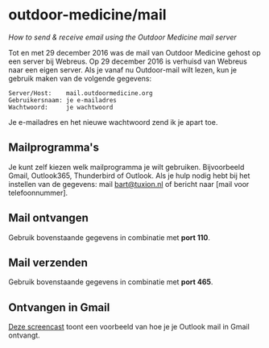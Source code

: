 # outdoor-medicine/mail
*How to send &amp; receive email using the Outdoor Medicine mail server*


Tot en met 29 december 2016 was de mail van Outdoor Medicine gehost op een server bij Webreus. Op 29 december 2016 is verhuisd van Webreus naar een eigen server. Als je vanaf nu Outdoor-mail wilt lezen, kun je gebruik maken van de volgende gegevens:

    Server/Host:    mail.outdoormedicine.org
    Gebruikersnaam: je e-mailadres
    Wachtwoord:     je wachtwoord

Je e-mailadres en het nieuwe wachtwoord zend ik je apart toe.

## Mailprogramma's

Je kunt zelf kiezen welk mailprogramma je wilt gebruiken. Bijvoorbeeld Gmail, Outlook365, Thunderbird of Outlook. Als je hulp nodig hebt bij het instellen van de gegevens: mail [bart@tuxion.nl](mailto:bart@tuxion.nl) of bericht naar [mail voor telefoonnummer].

## Mail ontvangen

Gebruik bovenstaande gegevens in combinatie met **port 110**.

## Mail verzenden

Gebruik bovenstaande gegevens in combinatie met **port 465**.

## Ontvangen in Gmail

[Deze screencast](https://youtu.be/28WqG9r537Y) toont een voorbeeld van hoe je je Outlook mail in Gmail ontvangt.

